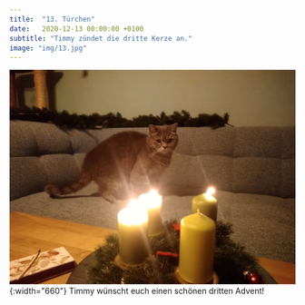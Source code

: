 ```yaml
---
title:  "13. Türchen"
date:   2020-12-13 00:00:00 +0100
subtitle: "Timmy zündet die dritte Kerze an."
image: "img/13.jpg"
---
```


![Timmy](../img/13.jpg){:width="660"}
Timmy wünscht euch einen schönen dritten Advent!